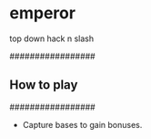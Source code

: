emperor
=======

top down hack n slash


#################
## How to play ##
#################

- Capture bases to gain bonuses.